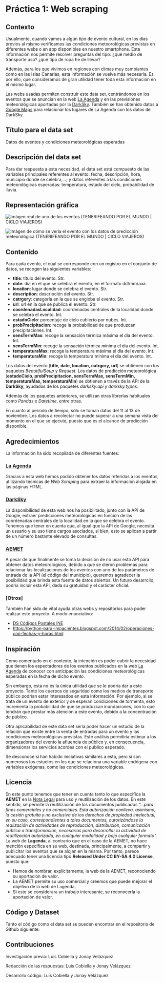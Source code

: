 # Práctica 1: Web scraping

## Contexto

Usualmente, cuando vamos a algún tipo de evento cultural, en los días previos al mismo verificamos las condiciones meteorológicas previstas en diferentes webs o en app disponibles en nuestro smartphone. Esta información nos permite resolver preguntas del tipo: ¿qué medio de transporte uso? ¿qué tipo de ropa he de llevar?

Además, para los que vivimos en regiones con climas muy cambiantes como en las Islas Canarias, esta información se vuelve más necesaria. Es por ello, que consideramos de gran utilidad tener toda esta información en el mismo lugar.

Las webs usadas permiten construir este data set, centrándonos en los eventos que se anuncian en la web [La Agenda](https://lagenda.org) y en las previsiones meteorológicas aportadas por la [DarkSky](https://darksky.net/dev).
También se han obtenido datos a [Google Maps](https://cloud.google.com/maps-platform/) para relacionar los lugares de La Agenda con los datos de DarkSky.


## Título para el data set

Datos de eventos y condiciones meteorológicas esperadas

## Descripción del data set

Para dar respuesta a esta necesidad, el data set está compuesto de las variables principales referentes al evento: fecha, descripción, hora, municipio donde se celebra,...; y datos referentes a las condiciones meteorológicas esperadas: temperatura, estado del cielo, probabilidad de lluvia.

## Representación gráfica

![Imágen real de uno de los eventos (TENERIFEANDO POR EL MUNDO | CICLO VIAJEROS)](./imagen1.jpeg)

![Imágen de cómo se vería el evento con los datos de predicción meteorológica (TENERIFEANDO POR EL MUNDO | CICLO VIAJEROS)](./imagen2.jpeg)

## Contenido

Para cada evento, el cual se corresponde con un registro en el conjunto de datos, se recogen las siguientes variables:

* **title**: título del evento. Str.
* **date**: día en el que se celebra el evento, en el formato dd/mm/aaa.  
* **location**: lugar donde se celebra el evento. Str.
* **description**: descripción del evento. Str.
* **catrgory**: categoría en la que se engloba el evento. Str.  
* **url**: url en la que se publica el evento. Str. 
* **coordenadasLocalidad**: coordenadas centrales de la localidad donde se celebra el evento. Int.
* **estadoCielo**: porcentaje de cielo cubierto por nubes. Int.
* **probPrecipitacion**: recoge la probabilidad de que produzcan precipitaciones. Int.
* **sensTermMax**: recoge la sensación térmica máxima el día del evento. Int.
* **sensTermMin**: recoge la sensación térmica mínima el día del evento. Int.
* **temperaturaMax**: recoge la temperatura máxima el día del evento. Int.
* **temperaturaMin**: recoge la temperatura mínima el día del evento. Int.

Los datos del evento (**title, date, location, catrgory, url**) se obtienen con los paquetes *BeautifulSoup* y *Request*.
Los datos de predicción meteorológica (**estadoCielo, probPrecipitacion, sensTermMax, sensTermMin, temperaturaMax, temperaturaMin**) se obtienen a través de la API de la **DarkSky**, ayudados de los paquetes *darksky.api* y *darksky.types*.

Además de los paquetes anteriores, se utilizan otras librerías habituales como *Pandas* o *Datetime*, entre otras.

En cuanto al periodo de tiempo, sólo se toman datos del 11 al 13 de noviembre. Los datos a recolectar no puede superar a una semana vista del momento en el que se ejecute, puesto que es el alcance de predicción disponible.

## Agredecimientos

La información ha sido recopilada de diferentes fuentes:

### [La Agenda](https://lagenda.org)

Gracias a esta web hemos podido obtener los datos referidos a los eventos, utilizando técnicas de *Web Scraping* para extraer la información alojada en las páginas HTML.

### [DarkSky](https://darksky.net/dev/docs)

La disponibilidad de esta web nos ha posibilitado, junto con la API de Google, extraer predicciones meteorológicas en función de las coordenadas centrales de la localidad en la que se celebra el evento. Tenemos que tener en cuenta que, al igual que la API de Google, necesita un usuario y su uso tiene cargos asociados, si bien, esto se aplican a partir de un número bastante elevado de consultas.



### [AEMET](https://opendata.aemet.es/dist/index.html?#!/predicciones-especificas/Predicci%C3%B3n_por_municipios_diaria_Tiempo_actual)

A pesar de que finalmente se toma la decisión de no usar esta API para obtener datos meteorológicos, debido a que se dieron problemas para relacionar las localizaciones de los eventos con uno de los parámetros de entrada de la API (el código del municipio), queremos agradecer la posibilidad que brinda esta fuente de datos abiertos. Un futuro desarrollo, podría incluir esta API, dada su gratuidad y el carácter oficial.

### [Otros]

También han sido de vital ayuda otras webs y repositorios para poder realizar este proyecto. A modo enunciativo:
* [DS Códigos Postales INE](https://github.com/inigoflores/ds-codigos-postales-ine-es/)
* https://python-para-impacientes.blogspot.com/2014/02/operaciones-con-fechas-y-horas.html



## Inspiración

Como comentado en el contexto, la intención es poder cubrir la necesidad que tienen los espectadores de los eventos publicados en la web [La Agenda](https://lagenda.org) de conocer con anticipación las condiciones meteorológicas esperadas en la fecha de dicho evento.

Sin embargo, esta no es la única utilidad que se le podría dar a este proyecto. Tanto los cuerpos de seguridad como los medios de transporte público podrían estar interesados en esta información. Por ejemplo, si se trata de un evento de exterior y se esperan condiciones de tormenta, esto incrementa la probabilidad de que se produzcan inundaciones, con lo que tendrán que prestar más atención a este evento, debido a la concentración de público.

Otra aplicabilidad de este data set sería poder hacer un estudio de la relación que existe entre la venta de entradas para un evento y las condiciones meteorológicas previstas. Este análisis permitiría estimar a los organizadores del evento la afluencia de público y, en consecuencia, dimensionar los servicios acordes con el público esperado.

Se desconoce si han habido iniciativas similares a esta, pero si son numerosos los estudios en los que se relaciona una variable endógena con variables exógenas, como las condiciones meteorológicas.

## Licencia

En este punto tenemos que tener en cuenta tanto lo que especifíca la **AEMET** en la [Nota Legal](http://www.aemet.es/es/nota_legal) para uso y reutilización de los datos. En este sentido, se permite la reutilización de los documentos publicados *"...para fines comerciales y no comerciales. Esta autorización conlleva, asimismo, la cesión gratuita y no exclusiva de los derechos de propiedad intelectual, en su caso, correspondientes a tales documentos, autorizándose la realización de actividades de reproducción, distribución, comunicación pública o transformación, necesarias para desarrollar la actividad de reutilización autorizada, en cualquier modalidad y bajo cualquier formato"*.
La web de **Lagenda**, al contrario que en el caso de la AEMET, no hace mención específica en su web, destinada, principalmente, a compartir y publicitar los eventos que se alojan en la misma. Por tanto, parece adecuado tener una licencia tipo **Released Under CC BY-SA 4.0 License**, puesto que:
* Hemos de nombrar, explícitamente, la web de la AEMET, reconociendo su aportación de valor.
* La AEMET permite su uso comercial y creemos que puede mejorar el objetivo de la web de Lagenda.
* Si este se considerara un trabajo interesante, se reconocería la aportación de valor.

## Código y Dataset

Tanto el código como el data set se pueden encontrar en el repositorio de Github siguiente:

## Contribuciones

Investigación previa: Luis Cobiella y Jonay Velázquez

Redacción de las respuestas: Luis Cobiella y Jonay Velázquez

Desarrollo código: Luis Cobiella y Jonay Velázquez
